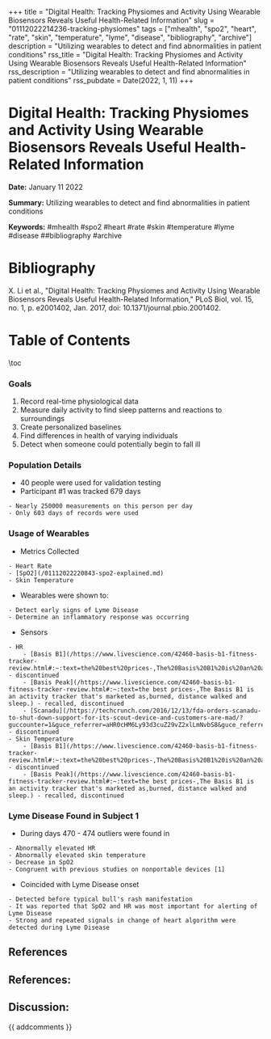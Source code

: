 +++
title = "Digital Health: Tracking Physiomes and Activity Using Wearable Biosensors Reveals Useful Health-Related Information"
slug = "01112022214236-tracking-physiomes"
tags = ["mhealth", "spo2", "heart", "rate", "skin", "temperature", "lyme", "disease", "bibliography", "archive"]
description = "Utilizing wearables to detect and find abnormalities in patient conditions"
rss_title = "Digital Health: Tracking Physiomes and Activity Using Wearable Biosensors Reveals Useful Health-Related Information"
rss_description = "Utilizing wearables to detect and find abnormalities in patient conditions"
rss_pubdate = Date(2022, 1, 11)
+++



Digital Health: Tracking Physiomes and Activity Using Wearable Biosensors Reveals Useful Health-Related Information
=========

**Date:** January 11 2022

**Summary:** Utilizing wearables to detect and find abnormalities in patient conditions

**Keywords:** #mhealth #spo2 #heart #rate #skin #temperature #lyme #disease ##bibliography #archive

Bibliography
==========

X. Li et al., "Digital Health: Tracking Physiomes and Activity Using Wearable Biosensors Reveals Useful Health-Related Information," PLoS Biol, vol. 15, no. 1, p. e2001402, Jan. 2017, doi: 10.1371/journal.pbio.2001402.

Table of Contents
=========

\toc

### Goals

1. Record real-time physiological data
2. Measure daily activity to find sleep patterns and reactions to surroundings
3. Create personalized baselines
4. Find differences in health of varying individuals
5. Detect when someone could potentially begin to fall ill

### Population Details

  * 40 people were used for validation testing
  * Participant #1 was tracked 679 days

```
- Nearly 250000 measurements on this person per day
- Only 603 days of records were used
```

### Usage of Wearables

  * Metrics Collected

```
- Heart Rate
- [SpO2](/01112022220843-spo2-explained.md)
- Skin Temperature
```

  * Wearables were shown to:

```
- Detect early signs of Lyme Disease
- Determine an inflammatory response was occurring
```

  * Sensors

```
- HR
	- [Basis B1](/https://www.livescience.com/42460-basis-b1-fitness-tracker-review.html#:~:text=the%20best%20prices-,The%20Basis%20B1%20is%20an%20activity%20tracker%20that's%20marketed%20as,burned,%20distance%20walked%20and%20sleep.) - discontinued
	- [Basis Peak](/https://www.livescience.com/42460-basis-b1-fitness-tracker-review.html#:~:text=the best prices-,The Basis B1 is an activity tracker that's marketed as,burned, distance walked and sleep.) - recalled, discontinued
	- [Scanadu](/https://techcrunch.com/2016/12/13/fda-orders-scanadu-to-shut-down-support-for-its-scout-device-and-customers-are-mad/?guccounter=1&guce_referrer=aHR0cHM6Ly93d3cuZ29vZ2xlLmNvbS8&guce_referrer_sig=AQAAALiRl2t7ma1bFByNmrMrAP8vVK5_iBXu35z3PuC9UVIY6cll8UaL5w2RWGvOBU68epFCefiwLghsqP3rxoNEGSKtAXSuMXQKrbSDsE4ti9xcfwcnjMtrx46tP89acwwmKKBJTdvCgmVRgo_zwQDSMztMxVAFFvbmhmYcdq8mTvER) - discontinued
- Skin Temperature
	- [Basis B1](/https://www.livescience.com/42460-basis-b1-fitness-tracker-review.html#:~:text=the%20best%20prices-,The%20Basis%20B1%20is%20an%20activity%20tracker%20that's%20marketed%20as,burned,%20distance%20walked%20and%20sleep.) - discontinued
	- [Basis Peak](/https://www.livescience.com/42460-basis-b1-fitness-tracker-review.html#:~:text=the best prices-,The Basis B1 is an activity tracker that's marketed as,burned, distance walked and sleep.) - recalled, discontinued
```

### Lyme Disease Found in Subject 1

  * During days 470 - 474 outliers were found in

```
- Abnormally elevated HR
- Abnormally elevated skin temperature 
- Decrease in SpO2
- Congruent with previous studies on nonportable devices [1]
```

  * Coincided with Lyme Disease onset

```
- Detected before typical bull's rash manifestation
- It was reported that SpO2 and HR was most important for alerting of Lyme Disease
- Strong and repeated signals in change of heart algorithm were detected during Lyme Disease
```

## References

## References:
## Discussion: 

{{ addcomments }}
